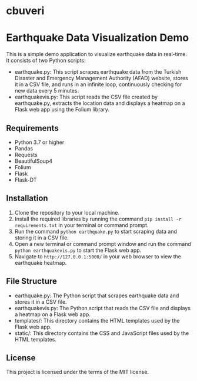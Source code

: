 # cbuveri
# Earthquake Data Visualization Demo

This is a simple demo application to visualize earthquake data in real-time. It consists of two Python scripts:
- earthquake.py: This script scrapes earthquake data from the Turkish Disaster and Emergency Management Authority (AFAD) website, stores it in a CSV file, and runs in an infinite loop, continuously checking for new data every 5 minutes.
- earthquakevis.py: This script reads the CSV file created by earthquake.py, extracts the location data and displays a heatmap on a Flask web app using the Folium library.

## Requirements

- Python 3.7 or higher
- Pandas
- Requests
- BeautifulSoup4
- Folium
- Flask
- Flask-DT

## Installation

1. Clone the repository to your local machine.
2. Install the required libraries by running the command `pip install -r requirements.txt` in your terminal or command prompt.
3. Run the command `python earthquake.py` to start scraping data and storing it in a CSV file.
4. Open a new terminal or command prompt window and run the command `python earthquakevis.py` to start the Flask web app.
5. Navigate to `http://127.0.0.1:5000/` in your web browser to view the earthquake heatmap.

## File Structure

- earthquake.py: The Python script that scrapes earthquake data and stores it in a CSV file.
- earthquakevis.py: The Python script that reads the CSV file and displays a heatmap on a Flask web app.
- templates/: This directory contains the HTML templates used by the Flask web app.
- static/: This directory contains the CSS and JavaScript files used by the HTML templates.

## License

This project is licensed under the terms of the MIT license.
